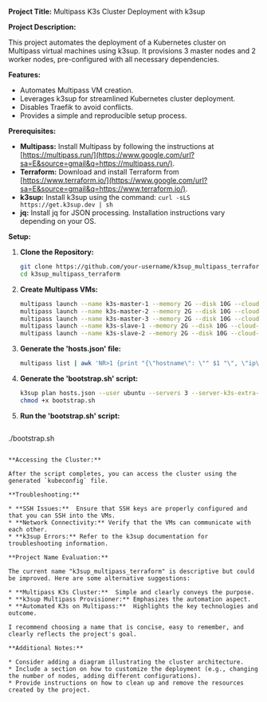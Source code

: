 **Project Title:** Multipass K3s Cluster Deployment with k3sup

**Project Description:**

This project automates the deployment of a Kubernetes cluster on Multipass virtual machines using k3sup. It provisions 3 master nodes and 2 worker nodes, pre-configured with all necessary dependencies.

**Features:**

  * Automates Multipass VM creation.
  * Leverages k3sup for streamlined Kubernetes cluster deployment.
  * Disables Traefik to avoid conflicts.
  * Provides a simple and reproducible setup process.

**Prerequisites:**

  * **Multipass:** Install Multipass by following the instructions at [https://multipass.run/](https://www.google.com/url?sa=E&source=gmail&q=https://multipass.run/).
  * **Terraform:**  Download and install Terraform from [https://www.terraform.io/](https://www.google.com/url?sa=E&source=gmail&q=https://www.terraform.io/).
  * **k3sup:** Install k3sup using the command: `curl -sLS https://get.k3sup.dev | sh`
  * **jq:**  Install jq for JSON processing. Installation instructions vary depending on your OS.

**Setup:**

1.  **Clone the Repository:**

    ```bash
    git clone https://github.com/your-username/k3sup_multipass_terraform.git
    cd k3sup_multipass_terraform
    ```

2.  **Create Multipass VMs:**

    ```bash
    multipass launch --name k3s-master-1 --memory 2G --disk 10G --cloud-init cloud-config.yaml
    multipass launch --name k3s-master-2 --memory 2G --disk 10G --cloud-init cloud-config.yaml
    multipass launch --name k3s-master-3 --memory 2G --disk 10G --cloud-init cloud-config.yaml
    multipass launch --name k3s-slave-1 --memory 2G --disk 10G --cloud-init cloud-config.yaml
    multipass launch --name k3s-slave-2 --memory 2G --disk 10G --cloud-init cloud-config.yaml
    ```

3.  **Generate the 'hosts.json' file:**

    ```bash
    multipass list | awk 'NR>1 {print "{\"hostname\": \"" $1 "\", \"ip\": \"" $3 "\"}"}' | jq -s '.' > hosts.json
    ```

4.  **Generate the 'bootstrap.sh' script:**

    ```bash
    k3sup plan hosts.json --user ubuntu --servers 3 --server-k3s-extra-args "--disable traefik" --background > bootstrap.sh
    chmod +x bootstrap.sh
    ```

5.  **Run the 'bootstrap.sh' script:**

    ```bash
    ```

./bootstrap.sh

```

**Accessing the Cluster:**

After the script completes, you can access the cluster using the generated `kubeconfig` file.

**Troubleshooting:**

* **SSH Issues:**  Ensure that SSH keys are properly configured and that you can SSH into the VMs.
* **Network Connectivity:** Verify that the VMs can communicate with each other.
* **k3sup Errors:** Refer to the k3sup documentation for troubleshooting information.

**Project Name Evaluation:**

The current name "k3sup_multipass_terraform" is descriptive but could be improved. Here are some alternative suggestions:

* **Multipass K3s Cluster:**  Simple and clearly conveys the purpose.
* **k3sup Multipass Provisioner:** Emphasizes the automation aspect.
* **Automated K3s on Multipass:**  Highlights the key technologies and outcome.

I recommend choosing a name that is concise, easy to remember, and clearly reflects the project's goal.

**Additional Notes:**

* Consider adding a diagram illustrating the cluster architecture.
* Include a section on how to customize the deployment (e.g., changing the number of nodes, adding different configurations).
* Provide instructions on how to clean up and remove the resources created by the project.